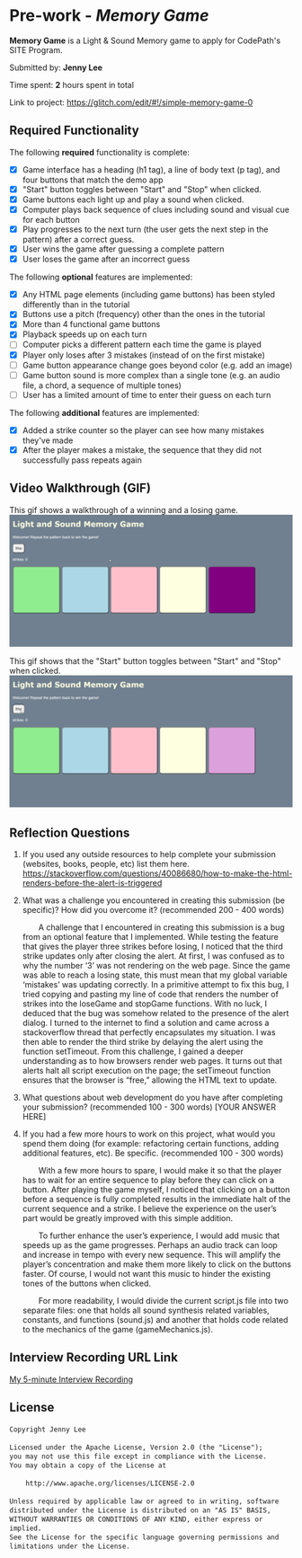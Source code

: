 # Pre-work - *Memory Game*

**Memory Game** is a Light & Sound Memory game to apply for CodePath's SITE Program. 

Submitted by: **Jenny Lee**

Time spent: **2** hours spent in total

Link to project: https://glitch.com/edit/#!/simple-memory-game-0

## Required Functionality

The following **required** functionality is complete:

* [X] Game interface has a heading (h1 tag), a line of body text (p tag), and four buttons that match the demo app
* [X] "Start" button toggles between "Start" and "Stop" when clicked. 
* [X] Game buttons each light up and play a sound when clicked. 
* [X] Computer plays back sequence of clues including sound and visual cue for each button
* [X] Play progresses to the next turn (the user gets the next step in the pattern) after a correct guess. 
* [X] User wins the game after guessing a complete pattern
* [X] User loses the game after an incorrect guess

The following **optional** features are implemented:

* [X] Any HTML page elements (including game buttons) has been styled differently than in the tutorial
* [X] Buttons use a pitch (frequency) other than the ones in the tutorial
* [X] More than 4 functional game buttons
* [X] Playback speeds up on each turn
* [ ] Computer picks a different pattern each time the game is played
* [X] Player only loses after 3 mistakes (instead of on the first mistake)
* [ ] Game button appearance change goes beyond color (e.g. add an image)
* [ ] Game button sound is more complex than a single tone (e.g. an audio file, a chord, a sequence of multiple tones)
* [ ] User has a limited amount of time to enter their guess on each turn

The following **additional** features are implemented:

- [X] Added a strike counter so the player can see how many mistakes they've made
- [X] After the player makes a mistake, the sequence that they did not successfully pass repeats again

## Video Walkthrough (GIF)

This gif shows a walkthrough of a winning and a losing game.
![](preview.gif)

This gif shows that the "Start" button toggles between "Start" and "Stop" when clicked. 
![](preview2.gif)

## Reflection Questions
1. If you used any outside resources to help complete your submission (websites, books, people, etc) list them here. 
https://stackoverflow.com/questions/40086680/how-to-make-the-html-renders-before-the-alert-is-triggered

2. What was a challenge you encountered in creating this submission (be specific)? How did you overcome it? (recommended 200 - 400 words) 

	&emsp;&emsp;A challenge that I encountered in creating this submission is a bug from an optional feature that I implemented. While testing the feature that gives the player three strikes before losing, I noticed that the third strike updates only after closing the alert. At first, I was confused as to why the number ‘3’ was not rendering on the web page. Since the game was able to reach a losing state, this must mean that my global variable ‘mistakes’ was updating correctly. In a primitive attempt to fix this bug, I tried copying and pasting my line of code that renders the number of strikes into the loseGame and stopGame functions. With no luck, I deduced that the bug was somehow related to the presence of the alert dialog. I turned to the internet to find a solution and came across a stackoverflow thread that perfectly encapsulates my situation. I was then able to render the third strike by delaying the alert using the function setTimeout. From this challenge, I gained a deeper understanding as to how browsers render web pages. It turns out that alerts halt all script execution on the page; the setTimeout function ensures that the browser is “free,” allowing the HTML text to update.

3. What questions about web development do you have after completing your submission? (recommended 100 - 300 words) 
[YOUR ANSWER HERE]

4. If you had a few more hours to work on this project, what would you spend them doing (for example: refactoring certain functions, adding additional features, etc). Be specific. (recommended 100 - 300 words) 

	&emsp;&emsp;With a few more hours to spare, I would make it so that the player has to wait for an entire sequence to play before they can click on a button. After playing the game myself, I noticed that clicking on a button before a sequence is fully completed results in the immediate halt of the current sequence and a strike. I believe the experience on the user’s part would be greatly improved with this simple addition.
	
	&emsp;&emsp;To further enhance the user’s experience, I would add music that speeds up as the game progresses. Perhaps an audio track can loop and increase in tempo with every new sequence. This will amplify the player’s concentration and make them more likely to click on the buttons faster. Of course, I would not want this music to hinder the existing tones of the buttons when clicked.
	
	&emsp;&emsp;For more readability, I would divide the current script.js file into two separate files: one that holds all sound synthesis related variables, constants, and functions (sound.js) and another that holds code related to the mechanics of the game (gameMechanics.js).


## Interview Recording URL Link

[My 5-minute Interview Recording](your-link-here)


## License

    Copyright Jenny Lee

    Licensed under the Apache License, Version 2.0 (the "License");
    you may not use this file except in compliance with the License.
    You may obtain a copy of the License at

        http://www.apache.org/licenses/LICENSE-2.0

    Unless required by applicable law or agreed to in writing, software
    distributed under the License is distributed on an "AS IS" BASIS,
    WITHOUT WARRANTIES OR CONDITIONS OF ANY KIND, either express or implied.
    See the License for the specific language governing permissions and
    limitations under the License.
